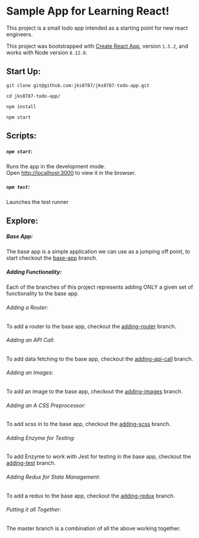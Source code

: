 # Sample App for Learning React!
This project is a small todo app intended as a starting point for new react engineers.

This project was bootstrapped with [Create React App](https://github.com/facebookincubator/create-react-app), version `1.5.2`, and works with Node version `8.12.0`.

## Start Up:
`git clone git@github.com:jks8787/jks8787-todo-app.git`

`cd jks8787-todo-app/`

`npm install`

`npm start`

## Scripts:
##### `npm start`:
Runs the app in the development mode.<br>
Open [http://localhost:3000](http://localhost:3000) to view it in the browser.

##### `npm test`:
Launches the test runner

## Explore:

##### Base App:
The base app is a simple application we can use as a jumping off point, to start checkout the [base-app](https://github.com/jks8787/jks8787-todo-app/tree/base-app) branch.

##### Adding Functionality:
Each of the branches of this project represents adding ONLY a given set of functionality to the base app.

###### Adding a Router:
  To add a router to the base app, checkout the [adding-router](https://github.com/jks8787/jks8787-todo-app/tree/adding-router) branch.

###### Adding an API Call:
  To add data fetching to the base app, checkout the [adding-api-call](https://github.com/jks8787/jks8787-todo-app/tree/adding-api-call) branch.

###### Adding an Images:
  To add an image to the base app, checkout the [adding-images](https://github.com/jks8787/jks8787-todo-app/tree/adding-images) branch.

###### Adding an A CSS Preprocessor:
 To add scss in to the base app, checkout the [adding-scss](https://github.com/jks8787/jks8787-todo-app/tree/adding-scss) branch.

###### Adding Enzyme for Testing:
  To add Enzyme to work with Jest for testing in the base app, checkout the [adding-test](https://github.com/jks8787/jks8787-todo-app/tree/adding-test) branch.

###### Adding Redux for State Management:
  To add a redux to the base app, checkout the [adding-redux](https://github.com/jks8787/jks8787-todo-app/tree/adding-redux) branch.

###### Putting it all Together:
The master branch is a combination of all the above working together. 
